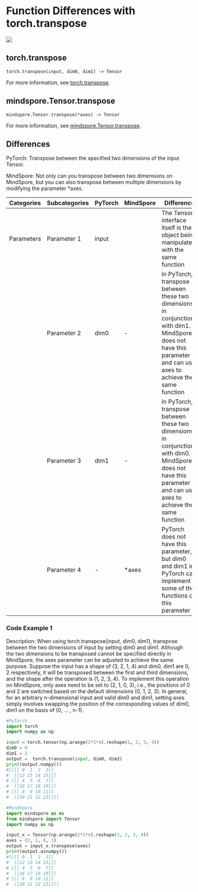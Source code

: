 # Function Differences with torch.transpose

<a href="https://gitee.com/mindspore/docs/blob/master/docs/mindspore/source_en/note/api_mapping/pytorch_diff/mindspore.Tensor.transpose.md" target="_blank"><img src="https://mindspore-website.obs.cn-north-4.myhuaweicloud.com/website-images/master/resource/_static/logo_source_en.png"></a>

## torch.transpose

```text
torch.transpose(input, dim0, dim1) -> Tensor
```

For more information, see [torch.transpose](https://pytorch.org/docs/1.8.1/generated/torch.transpose).

## mindspore.Tensor.transpose

```text
mindspore.Tensor.transpose(*axes) -> Tensor
```

For more information, see [mindspore.Tensor.transpose](https://www.mindspore.cn/docs/en/master/api_python/mindspore/Tensor/mindspore.Tensor.transpose.html).

## Differences

PyTorch: Transpose between the specified two dimensions of the input Tensor.

MindSpore: Not only can you transpose between two dimensions on MindSpore, but you can also transpose between multiple dimensions by modifying the parameter *axes.

| Categories | Subcategories |PyTorch | MindSpore | Difference |
| ---- | ----- | ------- | --------- | ------------- |
|Parameters | Parameter 1 | input |  |The Tensor interface itself is the object being manipulated, with the same function |
| | Parameter 2 | dim0 | - | In PyTorch, transpose between these two dimensions in conjunction with dim1. MindSpore does not have this parameter and can use axes to achieve the same function |
| | Parameter 3 | dim1 | - | In PyTorch, transpose between these two dimensions in conjunction with dim0. MindSpore does not have this parameter and can use axes to achieve the same function|
| | Parameter 4 | - | *axes | PyTorch does not have this parameter, but dim0 and dim1 in PyTorch can implement some of the functions of this parameter |

### Code Example 1

Description: When using torch.transpose(input, dim0, dim1), transpose between the two dimensions of input by setting dim0 and dim1. Although the two dimensions to be transposed cannot be specified directly in MindSpore, the axes parameter can be adjusted to achieve the same purpose. Suppose the input has a shape of (3, 2, 1, 4) and dim0, dim1 are 0, 2 respectively, it will be transposed between the first and third dimensions, and the shape after the operation is (1, 2, 3, 4). To implement this operation on MindSpore, only axes need to be set to (2, 1, 0, 3), i.e., the positions of 0 and 2 are switched based on the default dimensions (0, 1, 2, 3).
In general, for an arbitrary n-dimensional input and valid dim0 and dim1, setting axes simply involves swapping the position of the corresponding values of dim0, dim1 on the basis of (0, ... , n-1).

```python
#PyTorch
import torch
import numpy as np

input = torch.tensor(np.arange(2*3*4).reshape(1, 2, 3, 4))
dim0 = 0
dim1 = 2
output =  torch.transpose(input, dim0, dim2)
print(output.numpy())
#[[[[ 0  1  2  3]]
#  [[12 13 14 15]]]
# [[[ 4  5  6  7]]
#  [[16 17 18 19]]]
# [[[ 8  9 10 11]]
#  [[20 21 22 23]]]]

#MindSpore
import mindspore as ms
from mindspore import Tensor
import numpy as np

input_x = Tensor(np.arange(2*3*4).reshape(1, 2, 3, 4))
axes = (2, 1, 0, 3)
output = input_x.transpose(axes)
print(output.asnumpy())
#[[[[ 0  1  2  3]]
#  [[12 13 14 15]]]
# [[[ 4  5  6  7]]
#  [[16 17 18 19]]]
# [[[ 8  9 10 11]]
#  [[20 21 22 23]]]]
```
